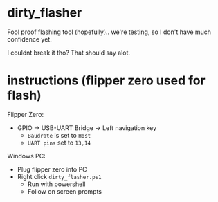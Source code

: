 # dirty_flasher
Fool proof flashing tool (hopefully).. we're testing, so I don't have much confidence yet.

I couldnt break it tho? That should say alot.

# instructions (flipper zero used for flash)
Flipper Zero:
* GPIO -> USB-UART Bridge -> Left navigation key
  * `Baudrate` is set to `Host`
  * `UART pins` set to `13,14`

Windows PC:
* Plug flipper zero into PC
* Right click `dirty_flasher.ps1`
  * Run with powershell
  * Follow on screen prompts
